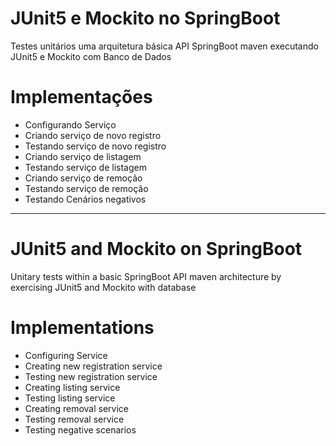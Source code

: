 # JUnit5 e Mockito no SpringBoot

Testes unitários uma arquitetura básica API SpringBoot maven executando JUnit5 e Mockito com Banco de Dados

# Implementações

- Configurando Serviço
- Criando serviço de novo registro
- Testando serviço de novo registro
- Criando serviço de listagem
- Testando serviço de listagem
- Criando serviço de remoção
- Testando serviço de remoção
- Testando Cenários negativos


-----------------------------------------------------------------------------------------------------------------------------------


# JUnit5 and Mockito on SpringBoot 

Unitary tests within a basic SpringBoot API maven architecture by exercising JUnit5 and Mockito with database

# Implementations

- Configuring Service
- Creating new registration service
- Testing new registration service
- Creating listing service
- Testing listing service
- Creating removal service
- Testing removal service
- Testing negative scenarios
